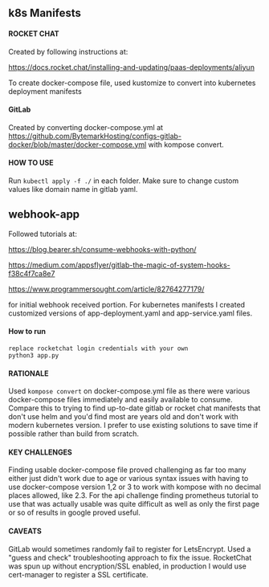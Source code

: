 ## k8s Manifests 

#### ROCKET CHAT 

Created by following instructions at:


https://docs.rocket.chat/installing-and-updating/paas-deployments/aliyun

To create docker-compose file, used kustomize to convert into kubernetes deployment manifests

#### GitLab

Created by converting docker-compose.yml at https://github.com/BytemarkHosting/configs-gitlab-docker/blob/master/docker-compose.yml with kompose convert.

#### HOW TO USE

Run `kubectl apply -f ./` in each folder. Make sure to change custom values like domain name in gitlab yaml. 


## webhook-app

Followed tutorials at: 

https://blog.bearer.sh/consume-webhooks-with-python/

https://medium.com/appsflyer/gitlab-the-magic-of-system-hooks-f38c4f7ca8e7 

https://www.programmersought.com/article/82764277179/

for initial webhook received portion. For kubernetes manifests I created customized versions of app-deployment.yaml and app-service.yaml files. 


#### How to run

    replace rocketchat login credentials with your own
    python3 app.py 

#### RATIONALE

Used `kompose convert` on docker-compose.yml file as there were various docker-compose files immediately and easily available to consume. Compare this to trying to find up-to-date gitlab or rocket chat manifests that don't use helm and you'd find most are years old and don't work with modern kubernetes version. I prefer to use existing solutions to save time if possible rather than build from scratch. 

#### KEY CHALLENGES 

Finding usable docker-compose file proved challenging as far too many either just didn't work due to age or various syntax issues with having to use docker-compose version 1,2 or 3 to work with kompose with no decimal places allowed, like 2.3. For the api challenge finding prometheus tutorial to use that was actually usable was quite difficult as well as only the first page or so of results in google proved useful. 

#### CAVEATS

GitLab would sometimes randomly fail to register for LetsEncrypt. Used a "guess and check" troubleshooting approach to fix the issue. RocketChat was spun up without encryption/SSL enabled, in production I would use cert-manager to register a SSL certificate. 
